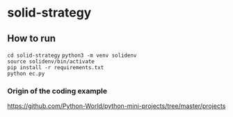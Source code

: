 # solid-strategy

## How to run
`cd solid-strategy`
`python3 -m venv solidenv`  
`source solidenv/bin/activate`     
`pip install -r requirements.txt`  
`python ec.py`  

### Origin of the coding example
https://github.com/Python-World/python-mini-projects/tree/master/projects
